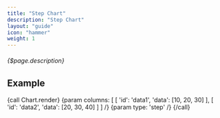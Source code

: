 ```yaml
---
title: "Step Chart"
description: "Step Chart"
layout: "guide"
icon: "hammer"
weight: 1
---
```


###### {$page.description}

<article id="1">

## Example

{call Chart.render}
	{param columns: [
		[
			'id': 'data1',
			'data': [10, 20, 30]
		],
		[
			'id': 'data2',
			'data': [20, 30, 40]
		]
	] /}
	{param type: 'step' /}
{/call}

</article>
